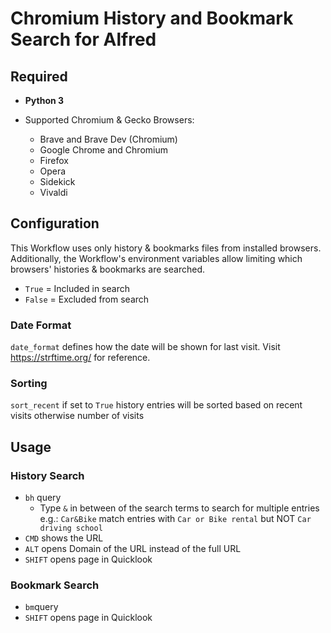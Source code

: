 # Chromium History and Bookmark Search for Alfred

## Required

* **Python 3**

* Supported Chromium & Gecko Browsers:
  * Brave and Brave Dev (Chromium)
  * Google Chrome and Chromium
  * Firefox
  * Opera
  * Sidekick
  * Vivaldi

## Configuration

This Workflow uses only history & bookmarks files from installed browsers. Additionally, the Workflow's environment variables allow limiting which browsers' histories & bookmarks are searched.

* `True` = Included in search
* `False` = Excluded from search

### Date Format

`date_format` defines how the date will be shown for last visit. Visit https://strftime.org/ for reference.

### Sorting

`sort_recent` if set to `True` history entries will be sorted based on recent visits otherwise number of visits

## Usage

### History Search

* `bh` query
    * Type `&` in between of the search terms to search for multiple entries e.g.:
         `Car&Bike` match entries with `Car or Bike rental` but NOT `Car driving school`
* `CMD` shows the URL
* `ALT` opens Domain of the URL instead of the full URL
* `SHIFT` opens page in Quicklook

### Bookmark Search

* `bm`query
* `SHIFT` opens page in Quicklook
